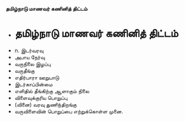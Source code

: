 **தமிழ்நாடு மாணவர் கணினித் திட்டம்**
- # தமிழ்நாடு மாணவர் கணினித் திட்டம்
- n. இடர்வரவு
- அபாய நேர்வு
- வருநிலை இழப்பு
- வருதீங்கு
- எதிர்பாரா ஊறுபாடு
- இடர்காப்பின்மை
- எளிதில் தீங்கிற்கு ஆளாகும் நிலை
- விளைவுக்குரிய பொறுப்பு
- (வினை) வரவு துணிந்திறங்கு
- வருவிளைவின் பொறுப்பை எற்றுக்கொள்ள முனை.

